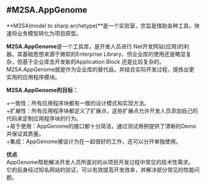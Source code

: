#M2SA.AppGenome
------- 
**M2SA(model to sharp archetype)**是一个实验室，宗旨是借助各种工具，快速将业务模型转化为项目原型。

**M2SA.AppGenome**是一个工具库，是开发人员进行.Net开发网站(应用)的利器。其基础思想来源于微软的Enterprise Library，但企业库的使用还是略显复杂，但基于企业库去开发新的Application Block 还是比较复杂的。M2SA.AppGenome就是作为企业库的替代品，并结合实际开发过程，提炼出更实用的应用程序模块。


**M2SA.AppGenome的目标：**

+一致性：所有应用程序块都有一致的设计模式和实现方法。  
+扩展性：所有应用程序块都定义了扩展点，这些扩展点允许开发人员添加自己的代码来定制应用程序块的行为。  
+易于使用：AppGenome的接口都十分简洁，通过测试用例提供了清晰的Demo并保证其质量。  
+集成：AppGenome被设计为在一起很好的工作，还可以分开单独使用。  


**优点**  
AppGenome帮助解决开发人员所面对的从项目开发过程中常见的技术性需求。
它的前身经过知名网站的验证，可以有效提高开发效率，并解决部分常见的性能问题。